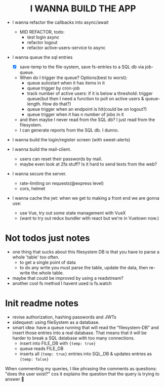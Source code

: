 <h1 align="center">I WANNA BUILD THE APP</h1>

- I wanna refactor the callbacks into async/await
  - MID REFACTOR, todo:
    - test login async
    - refactor logout
    - refactor active-users-service to async

- I wanna queue the sql entries
  - [x] save-temp to the file-system, save fs-entries to a SQL db via job-queue.
  - When do I trigger the queue? Options(best to worst):
    - queue autostart when it has items in it
    - queue trigger by cron-job
    - track number of active users: if it is below a threshold: trigger queue(but then I need a function to poll on active users & queue-length. How do that?)
    - queue trigger when an endpoint is hit(could be on logout?)
    - queue trigger when it has n number of jobs in it
  - and then maybe I never read from the SQL db? I just read from the filesystem.
  - I can generate reports from the SQL db. I dunno.

- I wanna build the login/register screen (with sweet-alerts)

- I wanna build the mail-client.
  - users can reset their passwords by mail.
  - maybe even look at 2fa stuff? Is it hard to send texts from the web?

- I wanna secure the server.
  - rate-limiting on requests(@express level)
  - cors, helmet

- I wanna cache the jwt: when we get to making a front end we are gonna use:
  - use Vue, try out some state management with VueX
  - (want to try out redux bundler with react but we're in Vuetown now.)

Not todos just notes
====================
- one thing that sucks about this filesystem DB is that you have to parse a whole 'table' too often.
  - to get a single point of data
  - to do any write you must parse the table, update the data, then re-write the whole table.
- maybe that could be improved by using a readstream?
- another cool fs method I havent used is fs.watch

Init readme notes
=================
- revise authorization, hashing passwords and JWTs
- sidequest: using fileSystem as a database.
- smart idea: have a queue running that will read the "filesystem-DB" and insert those entries into a real database. That means that it will be harder to break a SQL database with too many connections.
  - insert into FILE_DB with `{temp: true}`
  - queue reads FILE_DB
  - inserts all `{temp: true}` entries into SQL_DB & updates entries as `{temp: false}`

When commenting my queries, I like phrasing the comments as questions: "does the user exist?" cos it explains the question that the query is trying to answer 💁